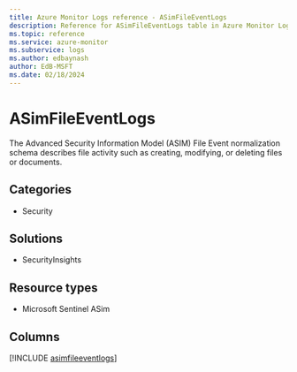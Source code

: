 ```yaml
---
title: Azure Monitor Logs reference - ASimFileEventLogs
description: Reference for ASimFileEventLogs table in Azure Monitor Logs.
ms.topic: reference
ms.service: azure-monitor
ms.subservice: logs
ms.author: edbaynash
author: EdB-MSFT
ms.date: 02/18/2024
---
```


# ASimFileEventLogs

The Advanced Security Information Model (ASIM) File Event normalization schema describes file activity such as creating, modifying, or deleting files or documents.


## Categories

- Security

## Solutions

- SecurityInsights

## Resource types

- Microsoft Sentinel ASim

## Columns
  
[!INCLUDE [asimfileeventlogs](.././tables/includes/asimfileeventlogs-include.md)]
